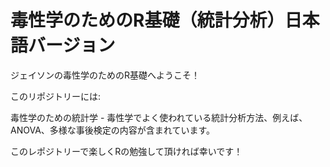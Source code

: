 # 毒性学のためのR基礎（統計分析）日本語バージョン
ジェイソンの毒性学のためのR基礎へようこそ！

このリポジトリーには:

毒性学のための統計学 - 毒性学でよく使われている統計分析方法、例えば、ANOVA、多様な事後検定の内容が含まれています。

このレポジトリーで楽しくRの勉強して頂ければ幸いです！
